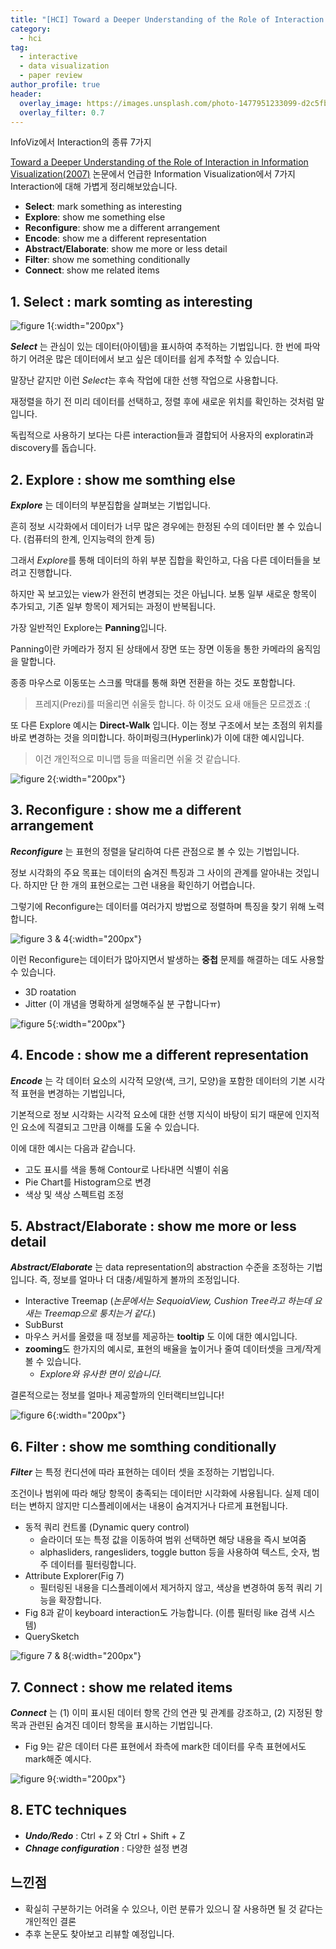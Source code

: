 ```yaml
---
title: "[HCI] Toward a Deeper Understanding of the Role of Interaction in Information Visualization 리뷰"
category:
  - hci
tag:
  - interactive
  - data visualization
  - paper review
author_profile: true
header:
  overlay_image: https://images.unsplash.com/photo-1477951233099-d2c5fbd878ee?ixlib=rb-1.2.1&ixid=eyJhcHBfaWQiOjEyMDd9&auto=format&fit=crop&w=2250&q=80
  overlay_filter: 0.7
---
```


InfoViz에서 Interaction의 종류 7가지

[Toward a Deeper Understanding of the Role of Interaction in Information Visualization(2007)](https://www.cc.gatech.edu/~stasko/papers/infovis07-interaction.pdf) 논문에서 언급한 Information Visualization에서 7가지 Interaction에 대해 가볍게 정리해보았습니다.

- **Select**: mark something as interesting
- **Explore**: show me something else
- **Reconfigure**: show me a different arrangement
- **Encode**: show me a different representation
- **Abstract/Elaborate**: show me more or less detail
- **Filter**: show me something conditionally
- **Connect**: show me related items

## 1. Select : mark somting as interesting

![figure 1](https://i.imgur.com/rgokBCw.png){:width="200px"}

**_Select_** 는 관심이 있는 데이터(아이템)을 표시하여 추적하는 기법입니다.
한 번에 파악하기 어려운 많은 데이터에서 보고 싶은 데이터를 쉽게 추적할 수 있습니다.

말장난 같지만 이런 *Select*는 후속 작업에 대한 선행 작업으로 사용합니다.

재정렬을 하기 전 미리 데이터를 선택하고, 정렬 후에 새로운 위치를 확인하는 것처럼 말입니다.

독립적으로 사용하기 보다는 다른 interaction들과 결합되어 사용자의 exploratin과 discovery를 돕습니다.

## 2. Explore : show me somthing else

**_Explore_** 는 데이터의 부분집합을 살펴보는 기법입니다.

흔히 정보 시각화에서 데이터가 너무 많은 경우에는 한정된 수의 데이터만 볼 수 있습니다. (컴퓨터의 한계, 인지능력의 한계 등)

그래서 *Explore*를 통해 데이터의 하위 부분 집합을 확인하고, 다음 다른 데이터들을 보려고 진행합니다.

하지만 꼭 보고있는 view가 완전히 변경되는 것은 아닙니다. 보통 일부 새로운 항목이 추가되고, 기존 일부 항목이 제거되는 과정이 반복됩니다.

가장 일반적인 Explore는 **Panning**입니다.

Panning이란 카메라가 정지 된 상태에서 장면 또는 장면 이동을 통한 카메라의 움직임을 말합니다.

종종 마우스로 이동또는 스크롤 막대를 통해 화면 전환을 하는 것도 포함합니다.

> 프레지(Prezi)를 떠올리면 쉬울듯 합니다. 하 이것도 요새 애들은 모르겠죠 :(

또 다른 Explore 예시는 **Direct-Walk** 입니다.
이는 정보 구조에서 보는 초점의 위치를 바로 변경하는 것을 의미합니다.
하이퍼링크(Hyperlink)가 이에 대한 예시입니다.

> 이건 개인적으로 미니맵 등을 떠올리면 쉬울 것 같습니다.

![figure 2](https://i.imgur.com/9FKCouR.png){:width="200px"}

## 3. Reconfigure : show me a different arrangement

**_Reconfigure_** 는 표현의 정렬을 달리하여 다른 관점으로 볼 수 있는 기법입니다.

정보 시각화의 주요 목표는 데이터의 숨겨진 특징과 그 사이의 관계를 알아내는 것입니다.
하지만 단 한 개의 표현으로는 그런 내용을 확인하기 어렵습니다.

그렇기에 Reconfigure는 데이터를 여러가지 방법으로 정렬하며 특징을 찾기 위해 노력합니다.

![figure 3 & 4](https://i.imgur.com/ZQC4RYO.png){:width="200px"}

이런 Reconfigure는 데이터가 많아지면서 발생하는 **중첩** 문제를 해결하는 데도 사용할 수 있습니다.

- 3D roatation
- Jitter (이 개념을 명확하게 설명해주실 분 구합니다ㅠ)

![figure 5](https://i.imgur.com/yVzpmS2.png){:width="200px"}

## 4. Encode : show me a different representation

**_Encode_** 는 각 데이터 요소의 시각적 모양(색, 크기, 모양)을 포함한 데이터의 기본 시각적 표현을 변경하는 기법입니다,

기본적으로 정보 시각화는 시각적 요소에 대한 선행 지식이 바탕이 되기 때문에 인지적인 요소에 직결되고 그만큼 이해를 도울 수 있습니다.

이에 대한 예시는 다음과 같습니다.

- 고도 표시를 색을 통해 Contour로 나타내면 식별이 쉬움
- Pie Chart를 Histogram으로 변경
- 색상 및 색상 스펙트럼 조정

## 5. Abstract/Elaborate : show me more or less detail

**_Abstract/Elaborate_** 는 data representation의 abstraction 수준을 조정하는 기법입니다. 즉, 정보를 얼마나 더 대충/세밀하게 볼까의 조정입니다.

- Interactive Treemap (_논문에서는 SequoiaView, Cushion Tree라고 하는데 요새는 Treemap으로 퉁치는거 같다._)
- SubBurst
- 마우스 커서를 올렸을 때 정보를 제공하는 **tooltip** 도 이에 대한 예시입니다.
- **zooming**도 한가지의 예시로, 표현의 배율을 높이거나 줄여 데이터셋을 크게/작게 볼 수 있습니다.
  - _Explore와 유사한 면이 있습니다._

결론적으로는 정보를 얼마나 제공할까의 인터랙티브입니다!

![figure 6](https://i.imgur.com/4iAeZwP.png){:width="200px"}

## 6. Filter : show me somthing conditionally

**_Filter_** 는 특정 컨디션에 따라 표현하는 데이터 셋을 조정하는 기법입니다.

조건이나 범위에 따라 해당 항목이 충족되는 데이터만 시각화에 사용됩니다.
실제 데이터는 변하지 않지만 디스플레이에서는 내용이 숨겨지거나 다르게 표현됩니다.

- 동적 쿼리 컨트롤 (Dynamic query control)
  - 슬라이더 또는 특정 값을 이동하여 범위 선택하면 해당 내용을 즉시 보여줌
  - alphasliders, rangesliders, toggle button 등을 사용하여 텍스트, 숫자, 범주 데이터를 필터링합니다.
- Attribute Explorer(Fig 7)
  - 필터링된 내용을 디스플레이에서 제거하지 않고, 색상을 변경하여 동적 쿼리 기능을 확장합니다.
- Fig 8과 같이 keyboard interaction도 가능합니다. (이름 필터링 like 검색 시스템)
- QuerySketch

![figure 7 & 8](https://i.imgur.com/Dwxbfz8.png){:width="200px"}

## 7. Connect : show me related items

**_Connect_** 는 (1) 이미 표시된 데이터 항목 간의 연관 및 관계를 강조하고, (2) 지정된 항목과 관련된 숨겨진 데이터 항목을 표시하는 기법입니다.

- Fig 9는 같은 데이터 다른 표현에서 좌측에 mark한 데이터를 우측 표현에서도 mark해준 예시다.

![figure 9](https://i.imgur.com/lrRQdfv.png){:width="200px"}

## 8. ETC techniques

- **_Undo/Redo_** : Ctrl + Z 와 Ctrl + Shift + Z
- **_Chnage configuration_** : 다양한 설정 변경

## 느낀점

- 확실히 구분하기는 어려울 수 있으나, 이런 분류가 있으니 잘 사용하면 될 것 같다는 개인적인 결론
- 추후 논문도 찾아보고 리뷰할 예정입니다.
